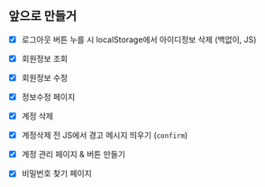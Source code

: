 ## 앞으로 만들거

-   [x] 로그아웃 버튼 누를 시 localStorage에서 아이디정보 삭제 (백없이, JS)

-   [x] 회원정보 조회

-   [x] 회원정보 수정

-   [x] 정보수정 페이지

-   [x] 계정 삭제

-   [x] 계정삭제 전 JS에서 경고 메시지 띄우기 (`confirm`)

-   [x] 계정 관리 페이지 & 버튼 만들기

-   [x] 비밀번호 찾기 페이지
